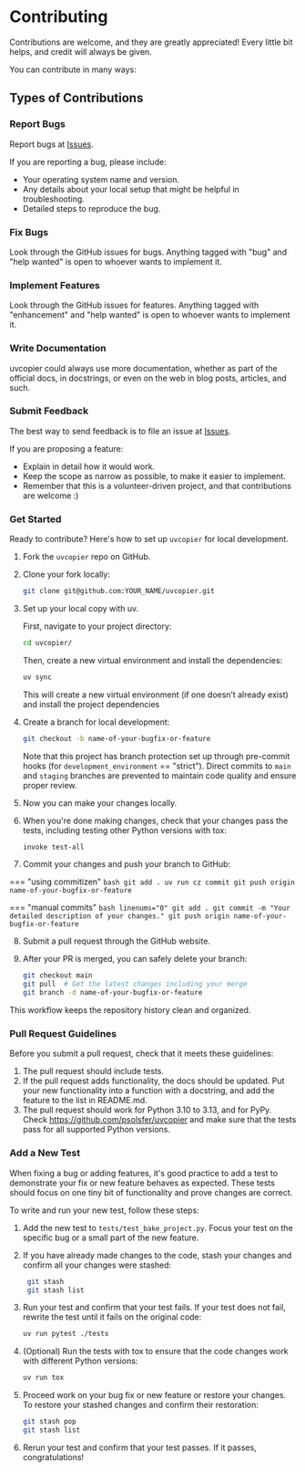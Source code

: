 # Contributing

Contributions are welcome, and they are greatly appreciated! Every little bit
helps, and credit will always be given.

You can contribute in many ways:

## Types of Contributions

### Report Bugs

Report bugs at [Issues].

If you are reporting a bug, please include:

- Your operating system name and version.
- Any details about your local setup that might be helpful in troubleshooting.
- Detailed steps to reproduce the bug.

### Fix Bugs

Look through the GitHub issues for bugs. Anything tagged with "bug" and "help wanted" is open to whoever wants to implement it.

### Implement Features

Look through the GitHub issues for features. Anything tagged with "enhancement" and "help wanted" is open to whoever wants to implement it.

### Write Documentation

uvcopier could always use more documentation, whether as part of the official docs, in docstrings, or even on the web in blog posts, articles, and such.

### Submit Feedback

The best way to send feedback is to file an issue at [Issues].

If you are proposing a feature:

- Explain in detail how it would work.
- Keep the scope as narrow as possible, to make it easier to implement.
- Remember that this is a volunteer-driven project, and that contributions are welcome :)

### Get Started

Ready to contribute? Here's how to set up `uvcopier` for local development.

1. Fork the `uvcopier` repo on GitHub.
2. Clone your fork locally:

    ```bash linenums="0"
    git clone git@github.com:YOUR_NAME/uvcopier.git
    ```

3. Set up your local copy with uv.

    First, navigate to your project directory:

    ```bash linenums="0"
    cd uvcopier/
    ```

    Then, create a new virtual environment and install the dependencies:

    ```bash linenums="0"
    uv sync
    ```

    This will create a new virtual environment (if one doesn’t already exist) and install the project dependencies

4. Create a branch for local development:

    ```bash linenums="0"
    git checkout -b name-of-your-bugfix-or-feature
    ```

    Note that this project has branch protection set up through pre-commit hooks (for `development_environment` == "strict"). Direct commits to `main` and `staging` branches are prevented to maintain code quality and ensure proper review.

5. Now you can make your changes locally.

6. When you're done making changes, check that your changes pass the tests, including testing other Python versions with tox:

    ```bash linenums="0"
    invoke test-all
    ```

7. Commit your changes and push your branch to GitHub:

=== "using commitizen"
    ```bash
    git add .
    uv run cz commit
    git push origin name-of-your-bugfix-or-feature
    ```

=== "manual commits"
    ```bash linenums="0"
    git add .
    git commit -m "Your detailed description of your changes."
    git push origin name-of-your-bugfix-or-feature
    ```

8. Submit a pull request through the GitHub website.

9. After your PR is merged, you can safely delete your branch:
   ```bash
   git checkout main
   git pull  # Get the latest changes including your merge
   git branch -d name-of-your-bugfix-or-feature
   ```

This workflow keeps the repository history clean and organized.

### Pull Request Guidelines

Before you submit a pull request, check that it meets these guidelines:

1. The pull request should include tests.
2. If the pull request adds functionality, the docs should be updated. Put
   your new functionality into a function with a docstring, and add the
   feature to the list in README.md.
3. The pull request should work for Python 3.10 to 3.13, and for PyPy. Check <https://github.com/psolsfer/uvcopier> and make sure that the tests pass for all supported Python versions.

### Add a New Test

When fixing a bug or adding features, it's good practice to add a test to
demonstrate your fix or new feature behaves as expected. These tests should
focus on one tiny bit of functionality and prove changes are correct.

To write and run your new test, follow these steps:

1. Add the new test to `tests/test_bake_project.py`. Focus your test on the
   specific bug or a small part of the new feature.

2. If you have already made changes to the code, stash your changes and confirm
   all your changes were stashed:

   ```bash linenums="0"
    git stash
    git stash list
    ```

3. Run your test and confirm that your test fails. If your test does not fail,
   rewrite the test until it fails on the original code:

    ```bash linenums="0"
    uv run pytest ./tests
    ```

4. (Optional) Run the tests with tox to ensure that the code changes work with different Python versions:

    ```bash linenums="0"
    uv run tox
    ```

5. Proceed work on your bug fix or new feature or restore your changes. To
   restore your stashed changes and confirm their restoration:

    ```bash linenums="0"
    git stash pop
    git stash list
    ```

6. Rerun your test and confirm that your test passes. If it passes,
   congratulations!

[Issues]: <https://github.com/psolsfer/uvcopier/issues>
